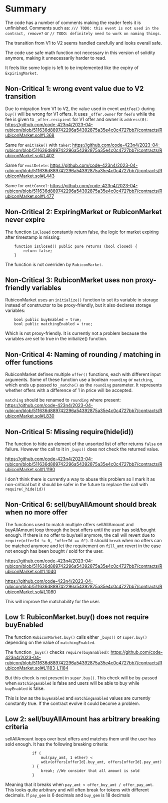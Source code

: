 # Summary

The code has a number of comments making the reader feels it is unfinished. Comments such as: `/// TODO: this event is not used in the contract, remove?` or `// TODO: definitely need to work on naming things`.

The transition from V1 to V2 seems handled carefully and looks overall safe.

The code use safe math function not necessary in this version of solidity anymore, making it unnecessarily harder to read.

It feels like some logic is left to be implemented like the expiry of `ExpiringMarket`.

## Non-Critical 1: wrong event value due to V2 transition

Due to migration from V1 to V2, the value used in event `emitFee()` during `buy()` will be wrong for V1 offers. It uses `_offer.owner` for `feeTo` while the fee is given to `_offer.recipient` for V1 offer and owner is `address(0)`: 
https://github.com/code-423n4/2023-04-rubicon/blob/511636d889742296a54392875a35e4c0c4727bb7/contracts/RubiconMarket.sol#L368

Same for `emitTake()` with `taker`:
https://github.com/code-423n4/2023-04-rubicon/blob/511636d889742296a54392875a35e4c0c4727bb7/contracts/RubiconMarket.sol#L402

Same for `emitDelete`:
https://github.com/code-423n4/2023-04-rubicon/blob/511636d889742296a54392875a35e4c0c4727bb7/contracts/RubiconMarket.sol#L443

Same for `emitCancel`:
https://github.com/code-423n4/2023-04-rubicon/blob/511636d889742296a54392875a35e4c0c4727bb7/contracts/RubiconMarket.sol#L477

## Non-Critical 2: ExpiringMarket or RubiconMarket never expire

The function `isClosed` constantly return false, the logic for market expiring after timestamp is missing:
```solidity
    function isClosed() public pure returns (bool closed) {
        return false;
    }
```

The function is not overriden by `RubiconMarket`.

## Non-Critical 3: RubiconMarket uses non proxy-friendly variables

RubiconMarket uses an `initialize()` function to set its variable in storage instead of constructor to be proxy-friendly, but it also declares storage variables:
```solidity
    bool public buyEnabled = true;
    bool public matchingEnabled = true;
```

Which is not proxy-friendly. It is currently not a problem because the variables are set to true in the initialize() function.

## Non-Critical 4: Naming of rounding / matching in offer functions

RubiconMarket defines multiple `offer()` functions, each with different input arguments. Some of these function use a boolean `rounding` or `matching`, which ends up passed to `_matcho()` as the `rounding` parameter. It represents whether offers with a difference of 1 in price will be accepted. 

`matching` should be renamed to `rounding` where present:
https://github.com/code-423n4/2023-04-rubicon/blob/511636d889742296a54392875a35e4c0c4727bb7/contracts/RubiconMarket.sol#L830

## Non-Critical 5: Missing require(hide(id))

The function to hide an element of the unsorted list of offer returns `false` on failure. However the call to it in `_buys()` does not check the returned value.

https://github.com/code-423n4/2023-04-rubicon/blob/511636d889742296a54392875a35e4c0c4727bb7/contracts/RubiconMarket.sol#L1190

I don't think there is currently a way to abuse this problem so I mark it as non-critical but it should be safer in the future to replace the call with `require(_hide(id))`

## Non-Critical 6: sell/buyAllAmount should break when no more offer

The functions used to match multiple offers sellAllAmount and buyAllAmount loop through the best offers until the user has sold/bought enough. If there is no offer to buy/sell anymore, the call will revert due to `require(offerId != 0, "offerId == 0")`. It should `break` when no offers can be matched anymore and let the requirement on `fill_amt` revert in the case not enough has been bought / sold for the user.

https://github.com/code-423n4/2023-04-rubicon/blob/511636d889742296a54392875a35e4c0c4727bb7/contracts/RubiconMarket.sol#L1040

https://github.com/code-423n4/2023-04-rubicon/blob/511636d889742296a54392875a35e4c0c4727bb7/contracts/RubiconMarket.sol#L1080

This will improve the matchability for the user.

## Low 1: RubiconMarket.buy() does not require buyEnabled

The function `RubiconMarket.buy()` calls either `_buys()` or `super.buy()` depending on the value of `matchingEnabled`. 

The function `_buys()` checks `require(buyEnabled)`:
https://github.com/code-423n4/2023-04-rubicon/blob/511636d889742296a54392875a35e4c0c4727bb7/contracts/RubiconMarket.sol#L1183-L1184

But this check is not present in `super.buy()`. This check will be by-passed when `matchingEnabled` is false and users will be able to buy while `buyEnabled` is false.

This is low as the `buyEnabled` and `matchingEnabled` values are currently constantly true. If the contract evolve it could become a problem.

## Low 2: sell/buyAllAmount has arbitrary breaking criteria

sellAllAmount loops over best offers and matches them until the user has sold enough. It has the following breaking criteria:

```solidity
            if (
                mul(pay_amt, 1 ether) <
                wdiv(offers[offerId].buy_amt, offers[offerId].pay_amt)
            ) {  
                break; //We consider that all amount is sold
            }
```

Meaning that it breaks when `pay_amt < offer_buy_amt / offer_pay_amt`. This looks quite arbitrary and will often break for tokens with different decimals. If `pay_gem` is 6 decimals and `buy_gem` is 18 decimals
